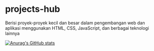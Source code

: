 # projects-hub
Berisi proyek-proyek kecil dan besar dalam pengembangan web dan aplikasi menggunakan HTML, CSS, JavaScript, dan berbagai teknologi lainnya

[![Anurag's GitHub stats](https://github-readme-stats.vercel.app/api?username=SyantaxArt)](https://github.com/anuraghazra/github-readme-stats)

